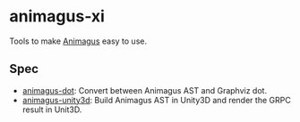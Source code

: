 # animagus-xi

Tools to make [Animagus](https://github.com/xxuejie/animagus) easy to use.

## Spec

* [animagus-dot](animagus-dot/): Convert between Animagus AST and Graphviz dot.
* [animagus-unity3d](animagus-unity3d/): Build Animagus AST in Unity3D and render the GRPC result
    in Unit3D.
